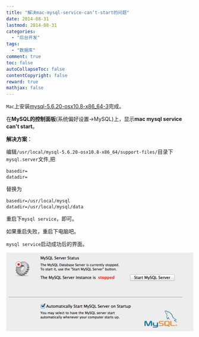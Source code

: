 ```yaml
---
title: "解决mac-mysql-service-can‘t-start的问题"
date: 2014-08-31
lastmod: 2014-08-31
categories:
  - "后台开发"
tags:
  - "数据库"
comment: true
toc: false
autoCollapseToc: false
contentCopyright: false
reward: true
mathjax: false
---
```

`Mac`上安装[mysql-5.6.20-osx10.8-x86_64-3](http://dev.mysql.com/downloads/mysql/)完成。


在**MySQL的控制面板**(系统偏好设置->MySQL)上，显示**mac mysql service can't start**。

**解决方案**：

编辑`/usr/local/mysql-5.6.20-osx10.8-x86_64/support-files/`目录下`mysql.server`文件,把

    basedir=
    datadir=
        
替换为

    basedir=/usr/local/mysql 
    datadir=/usr/local/mysql/data 
 
重启下`mysql service`，即可。

如果重启失败，重启下电脑吧。

`mysql service`启动成功后的界面。

![image](/images/post/2014-08-31-mac-mysql-service-can-not-start/mysql_service_ok.png)
